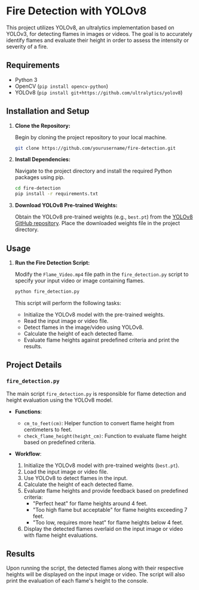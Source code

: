 

# Fire Detection with YOLOv8

This project utilizes YOLOv8, an ultralytics implementation based on YOLOv3, for detecting flames in images or videos. The goal is to accurately identify flames and evaluate their height in order to assess the intensity or severity of a fire.

## Requirements

- Python 3
- OpenCV (`pip install opencv-python`)
- YOLOv8 (`pip install git+https://github.com/ultralytics/yolov8`)

## Installation and Setup

1. **Clone the Repository:**

   Begin by cloning the project repository to your local machine.

   ```bash
   git clone https://github.com/yourusername/fire-detection.git
   ```

2. **Install Dependencies:**

   Navigate to the project directory and install the required Python packages using pip.

   ```bash
   cd fire-detection
   pip install -r requirements.txt
   ```

3. **Download YOLOv8 Pre-trained Weights:**

   Obtain the YOLOv8 pre-trained weights (e.g., `best.pt`) from the [YOLOv8 GitHub repository](https://github.com/ultralytics/yolov8). Place the downloaded weights file in the project directory.

## Usage

1. **Run the Fire Detection Script:**

   Modify the `Flame_Video.mp4` file path in the `fire_detection.py` script to specify your input video or image containing flames.

   ```bash
   python fire_detection.py
   ```

   This script will perform the following tasks:
   - Initialize the YOLOv8 model with the pre-trained weights.
   - Read the input image or video file.
   - Detect flames in the image/video using YOLOv8.
   - Calculate the height of each detected flame.
   - Evaluate flame heights against predefined criteria and print the results.

## Project Details

### `fire_detection.py`

The main script `fire_detection.py` is responsible for flame detection and height evaluation using the YOLOv8 model.

- **Functions**:
  - `cm_to_feet(cm)`: Helper function to convert flame height from centimeters to feet.
  - `check_flame_height(height_cm)`: Function to evaluate flame height based on predefined criteria.

- **Workflow**:
  1. Initialize the YOLOv8 model with pre-trained weights (`best.pt`).
  2. Load the input image or video file.
  3. Use YOLOv8 to detect flames in the input.
  4. Calculate the height of each detected flame.
  5. Evaluate flame heights and provide feedback based on predefined criteria:
     - "Perfect heat" for flame heights around 4 feet.
     - "Too high flame but acceptable" for flame heights exceeding 7 feet.
     - "Too low, requires more heat" for flame heights below 4 feet.
  6. Display the detected flames overlaid on the input image or video with flame height evaluations.

## Results

Upon running the script, the detected flames along with their respective heights will be displayed on the input image or video. The script will also print the evaluation of each flame's height to the console.

